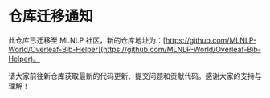 # 仓库迁移通知

此仓库已迁移至 MLNLP 社区，新的仓库地址为：[https://github.com/MLNLP-World/Overleaf-Bib-Helper](https://github.com/MLNLP-World/Overleaf-Bib-Helper)。

请大家前往新仓库获取最新的代码更新、提交问题和贡献代码。感谢大家的支持与理解！